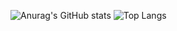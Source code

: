 ![Anurag's GitHub stats](https://github-readme-stats.vercel.app/api?username=buddybaddog&show_icons=true&theme=dracula)
![Top Langs](https://github-readme-stats.vercel.app/api/top-langs/?username=buddybaddog&layout=pie)
